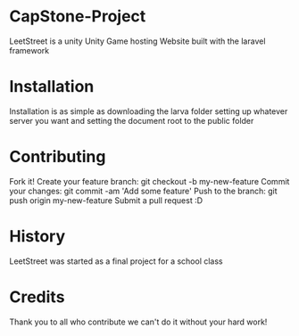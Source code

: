 # CapStone-Project

LeetStreet is a unity Unity Game hosting Website built with the laravel framework

# Installation

Installation is as simple as downloading the larva folder setting up whatever server you want and setting the document root to the public folder

# Contributing

Fork it!
Create your feature branch: git checkout -b my-new-feature
Commit your changes: git commit -am 'Add some feature'
Push to the branch: git push origin my-new-feature
Submit a pull request :D

# History

LeetStreet was started as a final project for a school class

# Credits

Thank you to all who contribute we can't do it without your hard work!

